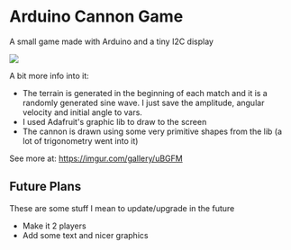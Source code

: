 # Arduino Cannon Game

A small game made with Arduino and a tiny I2C display

![](https://i.imgur.com/QSWL7rN.jpg)

A bit more info into it:

- The terrain is generated in the beginning of each match and it is a randomly generated sine wave. I just save the amplitude, angular velocity and initial angle to vars.
- I used Adafruit's graphic lib to draw to the screen
- The cannon is drawn using some very primitive shapes from the lib (a lot of trigonometry went into it)

See more at:
https://imgur.com/gallery/uBGFM

## Future Plans

These are some stuff I mean to update/upgrade in the future

- Make it 2 players
- Add some text and nicer graphics
